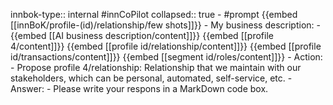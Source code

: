 innbok-type:: internal
#innCoPilot
collapsed:: true
	- #prompt {{embed [[innBoK/profile-(id)/relationship/few shots]]}}
		- My business description:
		- {{embed [[AI business description/content]]}} {{embed [[profile 4/content]]}} {{embed [[profile id/relationship/content]]}} {{embed [[profile id/transactions/content]]}} {{embed [[segment id/roles/content]]}}
		- Action:
		- Propose profile 4/relationship: Relationship that we maintain with our stakeholders, which can be personal, automated, self-service, etc.
		- Answer:
		- Please write your respons in a MarkDown code box.





